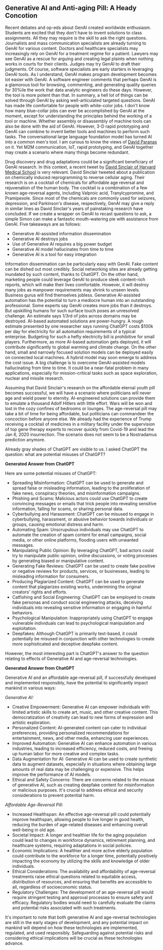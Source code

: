 ## Generative AI and Anti-aging Pill: A Heady Concotion

Recent debates and op-eds about GenAI created worldwide enthusiasm. Students are excited that they don't have to invent solutions
to class assignments. All they may require is the skill to ask the right questions. Journalists and mass communication specialists
are already turning to GenAI for various content. Doctors and healthcare specialists may increasingly rely on GenAI for a 
treatment regime for a patient. Lawyers may see GenAI as a rescue for arguing and creating legal plaints when nothing works in 
courts for their clients. Judges may try GenAI to draft their judgments. Of course, software specialists are early starters in
leveraging GenAI tools. As I understand, GenAI makes program development becomes lot easier with GenAI. A software engineer comments
that perhaps GenAI is a glamorous tool for browsing, commenting, and generating quality queries for 30%ile the work that data 
analytic engineers do these days. However, the tool is more potent than that. In summary, a hell lot of things can be 
solved through GenAI by asking well-articulated targeted questions. GenAI has made life comfortable for people with white-color 
jobs. I don't know how many blue-collar jobs can ever be accomplished by GenAI at the moment, except for understanding 
the principles behind the working of a tool or machine. Whether assembly or disassembly of machine tools can also be done with
the aid of GenAI. However, 3-D rapid prototyping and GenAI can combine to invent better tools and machines to perform such 
tasks. The conversational large language foundation model has turned AI into a common men's tool. I am curious to know the views of
[David Paranas](https://en.wikipedia.org/wiki/David_Parnas) on it. Yet M2M communication, IoT, 
rapid prototyping, and GenAI together may create a scenario where many things become redundant. 

Drug discovery and drug adaptations could be a significant beneficiary of GenAI research. In this context, a recent tweet by
[David Sinclair of Harvard Medical School](https://twitter.com/Medyanin50Tonu/status/1680949507331092483) is very relevant. 
David Sinclair tweeted about a publication on chemically induced reprogramming to reverse cellular aging. Their research
is on a cocktail of chemicals for affordable age reversal and rejuvenation of the human body. The cocktail is a combination of a 
few known age-reversal agents, including Valproic acid, Tranylcypromine, and Pramipexole. Since most of the chemicals are 
commonly used for seizures, depression, and Parkinson's disease, respectively, GenAI may give a reply in similar 
lines as David Sinclair's years of painstaking research have concluded. If we create a wrapper on GenAI to recast questions
to ask, a simple Simon can make a fantastic mouth-watering pie with assistance from GenAI. Five takeaways 
are as follows:

- Generative AI-assisted information dissemination
- Generative AI destroys jobs
- Use of Generative AI requires a big power budget
- Generative AI model hallucinates from time to time
- Generative AI is a tool for easy integration

Information dissemination can be particularly easy with GenAI. Fake content can be dished out most credibly. Social
networking sites are already getting inundated by such content, thanks to ChatGPT. On the other hand, marketing people could 
leverage GenAI to produce sleek content-rich reports, which will make their lives comfortable. However, it will destroy many 
jobs as manpower requirements may shrink to unseen levels. Business gurus will find themselves jobless. Generative AI-assisted 
automation has the potential to turn a mediocre human into an outstanding professional. Some experts say GenAI creates more 
jobs than it destroys. But upskilling humans for such surface touch poses an unresolved challenge. An estimate says 1/3rd of
jobs across domains may be destroyed. AI-based automated solutions are power-hungry. A rough estimate presented by one researcher 
says running ChatGPT costs $100k per day for electricity for all automation requirements of a typical enterprise. Budgeting for 
such a hefty electricity bill is prohibitive for small players. Furthermore, as more AI-based automation gets deployed, it
will contribute significantly to global warming and climate change. On the other hand, small and narrowly focused solution models
can be deployed easily on connected local machines. A hybrid model may soon emerge to address the cost issue. 
A big challenge is to overcome GenAI-assisted models hallucinating from time to time. It could be a near-fatal problem in many
applications, especially for mission-critical tasks such as space exploration, nuclear and missile research. 

Assuming that David Sinclair's research on the affordable eternal youth pill becomes successful, we will have a scenario where
politicians will never age and wield power to eternity. AI-engineered solutions can provide them to emulate a thousand
Adolf Hitlers with little effort. Wars will be won and lost in the cozy confines of bedrooms or lounges. The age-reversal pill may take a bit of time for being affordable, but politicians can commandeer the concoction before anyone else.
We already had the experience of Trump receiving a cocktail of medicines in a military facility under the supervision of
top gene therapy experts to recover quickly from Covid-19 and lead the Jan 6, 2020 insurrection. The scenario does not seem
to be a Nostradamus prediction anymore.

Already gray shades of ChatGPT are visible to us. I asked ChatGPT the question: what are potential misuses of ChatGPT? 

<strong>Generated Answer from ChatGPT</strong>

Here are some potential misuses of ChatGPT:

 - Spreading Misinformation: ChatGPT can be used to generate and spread false or misleading information, leading to the proliferation of fake news, conspiracy theories, and misinformation campaigns.
- Phishing and Scams: Malicious actors could use ChatGPT to create convincing messages or emails that trick people into revealing sensitive information, falling for scams, or sharing personal data.
- Cyberbullying and Harassment: ChatGPT can be misused to engage in cyberbullying, harassment, or abusive behavior towards individuals or groups, causing emotional distress and harm.
- Automating Spam: Unscrupulous individuals may use ChatGPT to automate the creation of spam content for email campaigns, social media, or other online platforms, flooding users with unwanted messages.
- Manipulating Public Opinion: By leveraging ChatGPT, bad actors could try to manipulate public opinion, online discussions, or voting processes by generating biased or manipulative content.
- Generating Fake Reviews: ChatGPT can be used to create fake positive or negative reviews for products, services, or businesses, leading to misleading information for consumers.
- Producing Plagiarized Content: ChatGPT can be used to generate content that plagiarizes existing works, undermining the original creators' rights and efforts.
- Catfishing and Social Engineering: ChatGPT can be employed to create fake personas and conduct social engineering attacks, deceiving individuals into revealing sensitive information or engaging in harmful behaviors.
- Psychological Manipulation: Inappropriately using ChatGPT to engage vulnerable individuals can lead to psychological manipulation and exploitation.
- Deepfakes: Although ChatGPT is primarily text-based, it could potentially be misused in conjunction with other technologies to create more sophisticated and deceptive deepfake content.

However, the most interesting part is ChatGPT's answer to the question relating to effects of Generative AI and age-reversal 
technologies.  

<strong>Generated Answer from ChatGPT</strong>

Generative AI and an affordable age-reversal pill, if successfully developed and implemented responsibly, have the potential to significantly impact mankind in various ways:

<i>Generative AI: </i>

- Creative Empowerment: Generative AI can empower individuals with limited artistic skills to create art, music, and other creative content. This democratization of creativity can lead to new forms of expression and artistic exploration.
- Personalized Content: AI-generated content can cater to individual preferences, providing personalized recommendations for entertainment, news, and other media, enhancing user experiences.
- Improved Automation: Generative AI can enhance automation in various industries, leading to increased efficiency, reduced costs, and freeing up human labor for more creative and complex tasks.
- Data Augmentation for AI: Generative AI can be used to create synthetic data to augment datasets, especially in situations where obtaining large amounts of real data may be challenging or expensive. This helps improve the performance of AI models.
- Ethical and Safety Concerns: There are concerns related to the misuse of generative AI, such as creating deepfake content for misinformation or malicious purposes. It's crucial to address ethical and security considerations to prevent potential harm.

<i>Affordable Age-Reversal Pill:</i>

- Increased Healthspan: An effective age-reversal pill could potentially improve healthspan, allowing people to live longer in good health, reducing the burden of age-related diseases and enhancing overall well-being in old age.
- Societal Impact: A longer and healthier life for the aging population could lead to changes in workforce dynamics, retirement planning, and healthcare systems, requiring adaptations in social policies.
- Economic Implications: A healthier and more active elderly population could contribute to the workforce for a longer time, potentially positively impacting the economy by utilizing the skills and knowledge of older individuals.
- Ethical Considerations: The availability and affordability of age-reversal treatments raise ethical questions related to equitable access, distribution of resources, and ensuring that benefits are accessible to all, regardless of socioeconomic status.
- Regulatory Challenges: The development of an age-reversal pill would require stringent testing and approval processes to ensure safety and efficacy. Regulatory bodies would need to carefully evaluate the claims and potential risks associated with such treatments.
    
It's important to note that both generative AI and age-reversal technologies are still in the early stages of development, and any 
potential impact on mankind will depend on how these technologies are implemented, regulated, and used responsibly. Safeguarding 
against potential risks and considering ethical implications will be crucial as these technologies advance.

